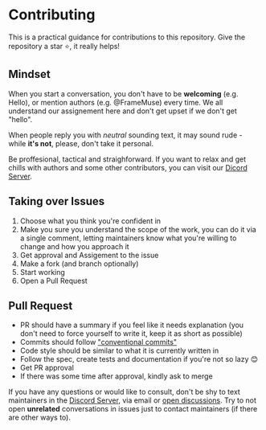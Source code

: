 # Contributing

This is a practical guidance for contributions to this repository. Give the repository a star ⭐, it really helps!

## Mindset

When you start a conversation, you don't have to be **welcoming** (e.g. Hello), or mention authors (e.g. @FrameMuse) every time.
We all understand our assignement here and don't get upset if we don't get "hello".

When people reply you with _neutral_ sounding text, it may sound rude - while **it's not**, please, don't take it personal.

Be proffesional, tactical and straighforward. If you want to relax and get chills with authors and some other contributors,
you can visit our [Dicord Server](https://discord.gg/sHp2pxrSws).

## Taking over Issues

1. Choose what you think you're confident in
2. Make you sure you understand the scope of the work, you can do it via a single comment, letting maintainers know what you're willing to change and how you approach it
3. Get approval and Assigement to the issue
4. Make a fork (and branch optionally)
5. Start working
6. Open a Pull Request

## Pull Request

- PR should have a summary if you feel like it needs explanation (you don't need to force yourself to write it, keep it as short as possible)
- Commits should follow ["conventional commits"](https://www.conventionalcommits.org/en/v1.0.0/)
- Code style should be similar to what it is currently written in
- Follow the spec, create tests and documentation if you're not so lazy 😊
- Get PR approval
- If there was some time after approval, kindly ask to merge

If you have any questions or would like to consult, don't be shy to text maintainers in the [Discord Server](https://discord.gg/sHp2pxrSws), via email or [open discussions](https://github.com/pinely-international/tama/discussions).
Try to not open **unrelated** conversations in issues just to contact maintainers (if there are other ways to).

